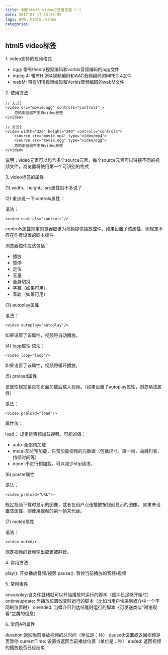 ```yaml
---
title: 利用html5 video打造播放器（一）
date: 2017-07-17 13:55:59
tags: 前端，html5，video
categories: 
---
```

## html5 video标签

1\. video支持的视频格式

* ogg: 带有theora视频编码和vorbis音频编码的ogg文件
* mpeg 4: 带有H.264视频编码和AAC音频编码的MPEG 4文件
* webM: 带有VP8视频编码和Vorbis音频编码的webM文件

2\. 使用方法
	
	// 方式1
	<video src="movie.ogg" controls="controls" >
		您的浏览器不支持video标签
	</video>
	
	// 方式2
	<video width="320" height="240" controls="controls">
		<source src="movie.mp4" type="video/mp4">
		<source src="movie.ogg" type="video/ogg">
		您的浏览器不支持video标签
	</video>
说明：video元素可以包含多个source元素，每个source元素可以链接不同的视频文件，浏览器将使用第一个可识别的格式

3\. video标签的属性

(1) width、height、src属性就不多说了

(2) 重点说一下controls属性：

语法：

	<video controls="controls"/>
controls属性规定浏览器应该为视频提供播放控件。如果设置了该属性，则规定不存在作者设置的脚本控件。

浏览器控件应该包括：

* 播放
* 暂停
* 定位
* 音量
* 全屏切换
* 字幕（如果可用）
* 音轨（如果可用）

(3) autoplay属性

语法：

	<video autoplay="autoplay"/>
如果设置了该属性，视频将自动播放。

(4) loop属性
语法：

	<video loop="loop"/>
如果设置了该属性，视频将循环播放。

(5) preload属性

该属性规定是否在页面加载后载入视频。（如果设置了autoplay属性，则忽略该属性）

语法：

	<video preload="load"/>

属性值：

load： 规定是否预加载视频。可能的值：

* auto-全部预加载
* meta-部分预加载，只预加载视频的元数据（包括尺寸，第一帧，曲目列表，持续时间等）
* none-不进行预加载。可以减少http请求。

(6) poster属性

语法：

	<video preload="URL"/>

规定视频下载时显示的图像，或者在用户点击播放按钮前显示的图像。
如果未设置该属性，则使用视频的第一帧来代替。

(7) muted属性

语法：

	<video muted/>

规定视频的音频输出应该被静音。


4\. 常用方法

play(): 开始播放音频/视频
pause(): 暂停当前播放的音频/视频

5\. 常用事件

oncanplay:当文件就绪就可以开始播放时运行的脚本（缓冲已足够开始时）
ontimeupdate: 当播放位置改变时运行的脚本（比如当用户快进到媒介中一个不同的位置时）
onended: 当媒介已到达结尾时运行的脚本（可发送类似“谢谢观看”之类的信息）

6\. 常用API属性

duration:返回当前播放视频的总时间（单位是：秒）
paused:设置或返回视频是否暂停
currentTime: 设置或返回当前播放位置（单位是：秒）
ended: 返回视频的播放是否已经结束






